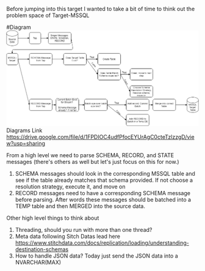 Before jumping into this target I wanted to take a bit of time to think out the problem space of Target-MSSQL

#Diagram
![Outdated Diagram](architecture.png)
Diagrams Link https://drive.google.com/file/d/1FPDIOC4udfPfocEYUrAgC0cteTzlzzgD/view?usp=sharing

From a high level we need to parse SCHEMA, RECORD, and STATE messages (there's others as well but let's just focus on this for now.)

1. SCHEMA messages should look in the corresponding MSSQL table and see if the table already matches that schema provided. If not choose a resolution strategy, execute it, and move on
1. RECORD messages need to have a corresponding SCHEMA message before parsing. After words these messages should be batched into a TEMP table and then MERGED into the source data. 

Other high level things to think about
1. Threading, should you run with more than one thread?
1. Meta data following Sitch Datas lead here https://www.stitchdata.com/docs/replication/loading/understanding-destination-schemas
1. How to handle JSON data? Today just send the JSON data into a NVARCHAR(MAX)

